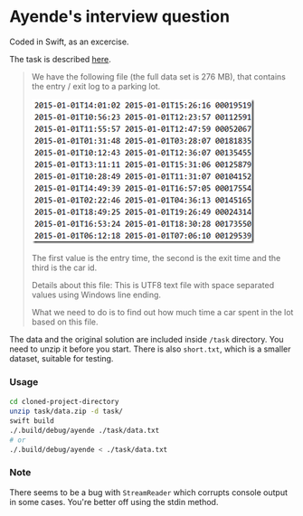 # Ayende's interview question

Coded in Swift, as an excercise.

The task is described [here](https://ayende.com/blog/176034/making-code-faster-the-interview-question).

> We have the following file (the full data set is 276 MB), that contains the entry / exit log to a parking lot.
> 
> ![Image from ayende.com blog](images/original_image_thumb.png)
> 
> The first value is the entry time, the second is the exit time and the third is the car id.
> 
> Details about this file: This is UTF8 text file with space separated values using Windows line ending.
> 
> What we need to do is to find out how much time a car spent in the lot based on this file.

The data and the original solution are included inside `/task` directory. You need to unzip it before you start. There is also `short.txt`, which is a smaller dataset, suitable for testing.

### Usage

```bash
cd cloned-project-directory
unzip task/data.zip -d task/
swift build
./.build/debug/ayende ./task/data.txt 
# or
./.build/debug/ayende < ./task/data.txt 
```

### Note

There seems to be a bug with `StreamReader` which corrupts console output in some cases. You're better off using the stdin method.